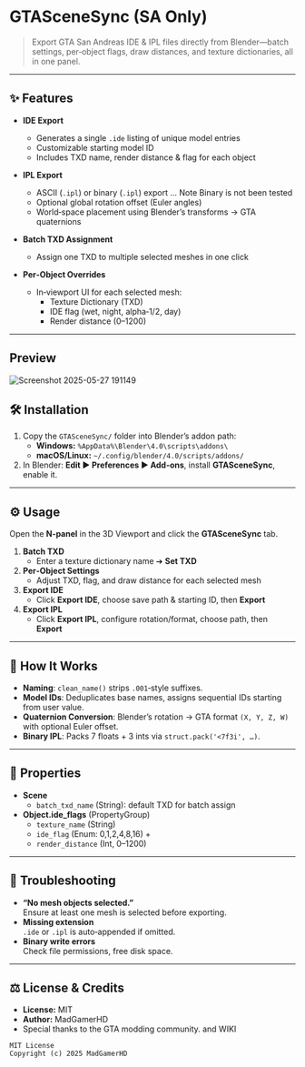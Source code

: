 # GTASceneSync (SA Only)

> Export GTA San Andreas IDE & IPL files directly from Blender—batch settings, per‑object flags, draw distances, and texture dictionaries, all in one panel.

---

## ✨ Features

- **IDE Export**  
  - Generates a single `.ide` listing of unique model entries  
  - Customizable starting model ID  
  - Includes TXD name, render distance & flag for each object  

- **IPL Export**  
  - ASCII (`.ipl`) or binary (`.ipl`) export  ... Note Binary is not been tested
  - Optional global rotation offset (Euler angles)  
  - World‑space placement using Blender’s transforms → GTA quaternions

- **Batch TXD Assignment**  
  - Assign one TXD to multiple selected meshes in one click

- **Per‑Object Overrides**  
  - In‑viewport UI for each selected mesh:  
    - Texture Dictionary (TXD)  
    - IDE flag (wet, night, alpha‑1/2, day)  
    - Render distance (0–1200)

---

## Preview
![Screenshot 2025-05-27 191149](https://github.com/user-attachments/assets/ea20b4e6-6562-4e0b-9f98-8fbc6920900d)


## 🛠️ Installation

1. Copy the `GTASceneSync/` folder into Blender’s addon path:  
   - **Windows:** `%AppData%\Blender\4.0\scripts\addons\`  
   - **macOS/Linux:** `~/.config/blender/4.0/scripts/addons/`
2. In Blender: **Edit ▶ Preferences ▶ Add-ons**, install **GTASceneSync**, enable it.

---

## ⚙️ Usage

Open the **N‑panel** in the 3D Viewport and click the **GTASceneSync** tab.

1. **Batch TXD**  
   - Enter a texture dictionary name ➔ **Set TXD**  
2. **Per‑Object Settings**  
   - Adjust TXD, flag, and draw distance for each selected mesh  
3. **Export IDE**  
   - Click **Export IDE**, choose save path & starting ID, then **Export**  
4. **Export IPL**  
   - Click **Export IPL**, configure rotation/format, choose path, then **Export**

---

## 🧩 How It Works

- **Naming**: `clean_name()` strips `.001`‑style suffixes.  
- **Model IDs**: Deduplicates base names, assigns sequential IDs starting from user value.  
- **Quaternion Conversion**: Blender’s rotation → GTA format `(X, Y, Z, W)` with optional Euler offset.  
- **Binary IPL**: Packs 7 floats + 3 ints via `struct.pack('<7f3i', …)`.

---

## 🔧 Properties

- **Scene**
  - `batch_txd_name` (String): default TXD for batch assign
- **Object.ide_flags** (PropertyGroup)
  - `texture_name` (String)  
  - `ide_flag` (Enum: 0,1,2,4,8,16) + 
  - `render_distance` (Int, 0–1200)

---

## 🐞 Troubleshooting

- **“No mesh objects selected.”**  
  Ensure at least one mesh is selected before exporting.
- **Missing extension**  
  `.ide` or `.ipl` is auto‑appended if omitted.
- **Binary write errors**  
  Check file permissions, free disk space.

---

## ⚖️ License & Credits

- **License:** MIT  
- **Author:** MadGamerHD
- Special thanks to the GTA modding community. and WIKI

```text
MIT License
Copyright (c) 2025 MadGamerHD
